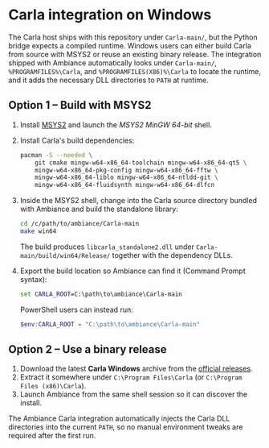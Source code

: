 # Carla integration on Windows

The Carla host ships with this repository under `Carla-main/`, but the Python
bridge expects a compiled runtime.  Windows users can either build Carla from
source with MSYS2 or reuse an existing binary release.  The integration shipped
with Ambiance automatically looks under `Carla-main/`, `%PROGRAMFILES%\Carla`,
and `%PROGRAMFILES(X86)%\Carla` to locate the runtime, and it adds the
necessary DLL directories to `PATH` at runtime.

## Option 1 – Build with MSYS2

1. Install [MSYS2](https://www.msys2.org/) and launch the *MSYS2 MinGW 64-bit*
   shell.
2. Install Carla's build dependencies:

   ```bash
   pacman -S --needed \
       git cmake mingw-w64-x86_64-toolchain mingw-w64-x86_64-qt5 \
       mingw-w64-x86_64-pkg-config mingw-w64-x86_64-fftw \
       mingw-w64-x86_64-liblo mingw-w64-x86_64-ntldd-git \
       mingw-w64-x86_64-fluidsynth mingw-w64-x86_64-dlfcn
   ```

3. Inside the MSYS2 shell, change into the Carla source directory bundled with
   Ambiance and build the standalone library:

   ```bash
   cd /c/path/to/ambiance/Carla-main
   make win64
   ```

   The build produces `libcarla_standalone2.dll` under
   `Carla-main/build/win64/Release/` together with the dependency DLLs.

4. Export the build location so Ambiance can find it (Command Prompt syntax):

   ```bat
   set CARLA_ROOT=C:\path\to\ambiance\Carla-main
   ```

   PowerShell users can instead run:

   ```powershell
   $env:CARLA_ROOT = "C:\path\to\ambiance\Carla-main"
   ```

## Option 2 – Use a binary release

1. Download the latest **Carla Windows** archive from the
   [official releases](https://github.com/falkTX/Carla/releases).
2. Extract it somewhere under `C:\Program Files\Carla` (or
   `C:\Program Files (x86)\Carla`).
3. Launch Ambiance from the same shell session so it can discover the install.

The Ambiance Carla integration automatically injects the Carla DLL directories
into the current `PATH`, so no manual environment tweaks are required after the
first run.
